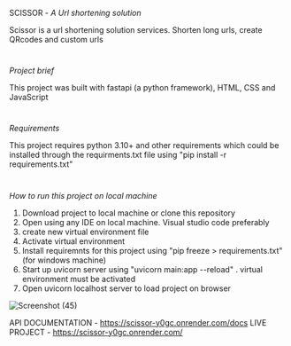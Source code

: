 SCISSOR  -  *A Url shortening solution*

Scissor is a url shortening solution services.  Shorten long urls, create QRcodes and custom urls 
#
*Project brief*

This project was built with fastapi (a python framework), HTML, CSS and JavaScript
#
*Requirements*

This project requires python 3.10+ and other requirements which could be installed through the requirments.txt file using "pip install -r requirements.txt"
#
*How to run this project on local machine*
1. Download project to local machine or clone this repository
2. Open using any IDE on local machine. Visual studio code preferably
3. create new virtual environment file
4. Activate virtual environment
5. Install requiremnts for this project using "pip freeze > requirements.txt" (for windows machine)
6. Start up uvicorn server using "uvicorn main:app --reload" .  virtual environment must be activated
7. Open uvicorn localhost server to load project on browser
   
![Screenshot (45)](https://github.com/techmogulofafrica/Scissor/assets/103323232/6d6c057a-67b8-4407-893b-d5316cb89c3e)

API DOCUMENTATION - https://scissor-y0gc.onrender.com/docs
LIVE PROJECT - https://scissor-y0gc.onrender.com/
